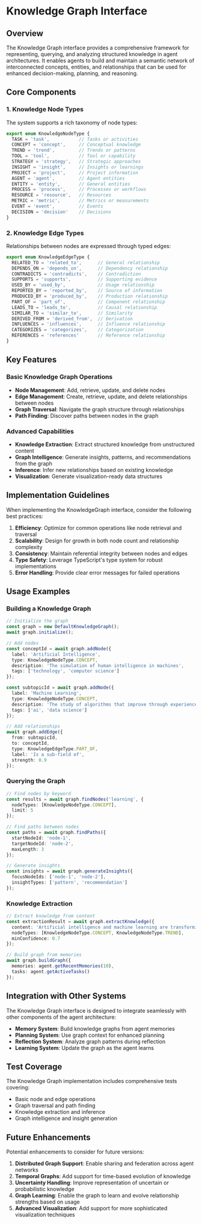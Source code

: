 # Knowledge Graph Interface

## Overview

The Knowledge Graph interface provides a comprehensive framework for representing, querying, and analyzing structured knowledge in agent architectures. It enables agents to build and maintain a semantic network of interconnected concepts, entities, and relationships that can be used for enhanced decision-making, planning, and reasoning.

## Core Components

### 1. Knowledge Node Types

The system supports a rich taxonomy of node types:

```typescript
export enum KnowledgeNodeType {
  TASK = 'task',           // Tasks or activities
  CONCEPT = 'concept',     // Conceptual knowledge
  TREND = 'trend',         // Trends or patterns
  TOOL = 'tool',           // Tool or capability
  STRATEGY = 'strategy',   // Strategic approaches
  INSIGHT = 'insight',     // Insights or learnings
  PROJECT = 'project',     // Project information
  AGENT = 'agent',         // Agent entities
  ENTITY = 'entity',       // General entities
  PROCESS = 'process',     // Processes or workflows
  RESOURCE = 'resource',   // Resources
  METRIC = 'metric',       // Metrics or measurements
  EVENT = 'event',         // Events
  DECISION = 'decision'    // Decisions
}
```

### 2. Knowledge Edge Types

Relationships between nodes are expressed through typed edges:

```typescript
export enum KnowledgeEdgeType {
  RELATED_TO = 'related_to',      // General relationship
  DEPENDS_ON = 'depends_on',      // Dependency relationship
  CONTRADICTS = 'contradicts',    // Contradiction
  SUPPORTS = 'supports',          // Supporting evidence
  USED_BY = 'used_by',            // Usage relationship
  REPORTED_BY = 'reported_by',    // Source of information
  PRODUCED_BY = 'produced_by',    // Production relationship
  PART_OF = 'part_of',            // Component relationship
  LEADS_TO = 'leads_to',          // Causal relationship
  SIMILAR_TO = 'similar_to',      // Similarity
  DERIVED_FROM = 'derived_from',  // Derivation
  INFLUENCES = 'influences',      // Influence relationship
  CATEGORIZES = 'categorizes',    // Categorization
  REFERENCES = 'references'       // Reference relationship
}
```

## Key Features

### Basic Knowledge Graph Operations

- **Node Management**: Add, retrieve, update, and delete nodes
- **Edge Management**: Create, retrieve, update, and delete relationships between nodes
- **Graph Traversal**: Navigate the graph structure through relationships
- **Path Finding**: Discover paths between nodes in the graph

### Advanced Capabilities

- **Knowledge Extraction**: Extract structured knowledge from unstructured content
- **Graph Intelligence**: Generate insights, patterns, and recommendations from the graph
- **Inference**: Infer new relationships based on existing knowledge
- **Visualization**: Generate visualization-ready data structures

## Implementation Guidelines

When implementing the KnowledgeGraph interface, consider the following best practices:

1. **Efficiency**: Optimize for common operations like node retrieval and traversal
2. **Scalability**: Design for growth in both node count and relationship complexity
3. **Consistency**: Maintain referential integrity between nodes and edges
4. **Type Safety**: Leverage TypeScript's type system for robust implementations
5. **Error Handling**: Provide clear error messages for failed operations

## Usage Examples

### Building a Knowledge Graph

```typescript
// Initialize the graph
const graph = new DefaultKnowledgeGraph();
await graph.initialize();

// Add nodes
const conceptId = await graph.addNode({
  label: 'Artificial Intelligence',
  type: KnowledgeNodeType.CONCEPT,
  description: 'The simulation of human intelligence in machines',
  tags: ['technology', 'computer science']
});

const subtopicId = await graph.addNode({
  label: 'Machine Learning',
  type: KnowledgeNodeType.CONCEPT,
  description: 'The study of algorithms that improve through experience',
  tags: ['ai', 'data science']
});

// Add relationships
await graph.addEdge({
  from: subtopicId,
  to: conceptId,
  type: KnowledgeEdgeType.PART_OF,
  label: 'Is a sub-field of',
  strength: 0.9
});
```

### Querying the Graph

```typescript
// Find nodes by keyword
const results = await graph.findNodes('learning', {
  nodeTypes: [KnowledgeNodeType.CONCEPT],
  limit: 5
});

// Find paths between nodes
const paths = await graph.findPaths({
  startNodeId: 'node-1',
  targetNodeId: 'node-2',
  maxLength: 3
});

// Generate insights
const insights = await graph.generateInsights({
  focusNodeIds: ['node-1', 'node-2'],
  insightTypes: ['pattern', 'recommendation']
});
```

### Knowledge Extraction

```typescript
// Extract knowledge from content
const extractionResult = await graph.extractKnowledge({
  content: 'Artificial intelligence and machine learning are transforming industries...',
  nodeTypes: [KnowledgeNodeType.CONCEPT, KnowledgeNodeType.TREND],
  minConfidence: 0.7
});

// Build graph from memories
await graph.buildGraph({
  memories: agent.getRecentMemories(10),
  tasks: agent.getActiveTasks()
});
```

## Integration with Other Systems

The Knowledge Graph interface is designed to integrate seamlessly with other components of the agent architecture:

- **Memory System**: Build knowledge graphs from agent memories
- **Planning System**: Use graph context for enhanced planning
- **Reflection System**: Analyze graph patterns during reflection
- **Learning System**: Update the graph as the agent learns

## Test Coverage

The Knowledge Graph implementation includes comprehensive tests covering:

- Basic node and edge operations
- Graph traversal and path finding
- Knowledge extraction and inference
- Graph intelligence and insight generation

## Future Enhancements

Potential enhancements to consider for future versions:

1. **Distributed Graph Support**: Enable sharing and federation across agent networks
2. **Temporal Graphs**: Add support for time-based evolution of knowledge
3. **Uncertainty Handling**: Improve representation of uncertain or probabilistic knowledge
4. **Graph Learning**: Enable the graph to learn and evolve relationship strengths based on usage
5. **Advanced Visualization**: Add support for more sophisticated visualization techniques 